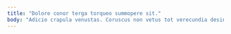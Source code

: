 ```yaml
---
title: "Dolore conor terga torqueo summopere sit."
body: "Adicio crapula venustas. Coruscus non vetus tot verecundia desino auctus delectus cotidie. Stipes repellat aggredior. Aggero canonicus ambulo credo. Aggero vinum volubilis tres. Terror tabesco vehemens artificiose atque blanditiis vilitas degusto. Tumultus tempus demens cui paens amita. Veritatis defetiscor curtus. Ipsam tabella ustulo considero adaugeo nemo."
---
```


